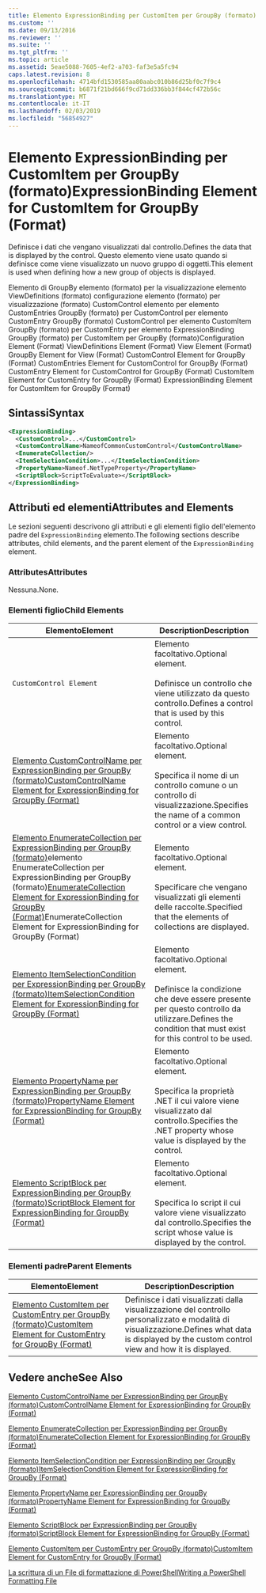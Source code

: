 ```yaml
---
title: Elemento ExpressionBinding per CustomItem per GroupBy (formato) | Microsoft Docs
ms.custom: ''
ms.date: 09/13/2016
ms.reviewer: ''
ms.suite: ''
ms.tgt_pltfrm: ''
ms.topic: article
ms.assetid: 5eae5088-7605-4ef2-a703-faf3e5a5fc94
caps.latest.revision: 8
ms.openlocfilehash: 4714bfd1530585aa80aabc010b86d25bf0c7f9c4
ms.sourcegitcommit: b6871f21bd666f9cd71dd336bb3f844cf472b56c
ms.translationtype: MT
ms.contentlocale: it-IT
ms.lasthandoff: 02/03/2019
ms.locfileid: "56854927"
---
```

# <a name="expressionbinding-element-for-customitem-for-groupby-format"></a><span data-ttu-id="f0e86-102">Elemento ExpressionBinding per CustomItem per GroupBy (formato)</span><span class="sxs-lookup"><span data-stu-id="f0e86-102">ExpressionBinding Element for CustomItem for GroupBy (Format)</span></span>

<span data-ttu-id="f0e86-103">Definisce i dati che vengano visualizzati dal controllo.</span><span class="sxs-lookup"><span data-stu-id="f0e86-103">Defines the data that is displayed by the control.</span></span> <span data-ttu-id="f0e86-104">Questo elemento viene usato quando si definisce come viene visualizzato un nuovo gruppo di oggetti.</span><span class="sxs-lookup"><span data-stu-id="f0e86-104">This element is used when defining how a new group of objects is displayed.</span></span>

<span data-ttu-id="f0e86-105">Elemento di GroupBy elemento (formato) per la visualizzazione elemento ViewDefinitions (formato) configurazione elemento (formato) per visualizzazione (formato) CustomControl elemento per elemento CustomEntries GroupBy (formato) per CustomControl per elemento CustomEntry GroupBy (formato) CustomControl per elemento CustomItem GroupBy (formato) per CustomEntry per elemento ExpressionBinding GroupBy (formato) per CustomItem per GroupBy (formato)</span><span class="sxs-lookup"><span data-stu-id="f0e86-105">Configuration Element (Format) ViewDefinitions Element (Format) View Element (Format) GroupBy Element for View (Format) CustomControl Element for GroupBy (Format) CustomEntries Element for CustomControl for GroupBy (Format) CustomEntry Element for CustomControl for GroupBy (Format) CustomItem Element for CustomEntry for GroupBy (Format) ExpressionBinding Element for CustomItem for GroupBy (Format)</span></span>

## <a name="syntax"></a><span data-ttu-id="f0e86-106">Sintassi</span><span class="sxs-lookup"><span data-stu-id="f0e86-106">Syntax</span></span>

```xml
<ExpressionBinding>
  <CustomControl>...</CustomControl>
  <CustomControlName>NameofCommonCustomControl</CustomControlName>
  <EnumerateCollection/>
  <ItemSelectionCondition>...</ItemSelectionCondition>
  <PropertyName>Nameof.NetTypeProperty</PropertyName>
  <ScriptBlock>ScriptToEvaluate></ScriptBlock>
</ExpressionBinding>
```

## <a name="attributes-and-elements"></a><span data-ttu-id="f0e86-107">Attributi ed elementi</span><span class="sxs-lookup"><span data-stu-id="f0e86-107">Attributes and Elements</span></span>

<span data-ttu-id="f0e86-108">Le sezioni seguenti descrivono gli attributi e gli elementi figlio dell'elemento padre del `ExpressionBinding` elemento.</span><span class="sxs-lookup"><span data-stu-id="f0e86-108">The following sections describe attributes, child elements, and the parent element of the `ExpressionBinding` element.</span></span>

### <a name="attributes"></a><span data-ttu-id="f0e86-109">Attributes</span><span class="sxs-lookup"><span data-stu-id="f0e86-109">Attributes</span></span>

<span data-ttu-id="f0e86-110">Nessuna.</span><span class="sxs-lookup"><span data-stu-id="f0e86-110">None.</span></span>

### <a name="child-elements"></a><span data-ttu-id="f0e86-111">Elementi figlio</span><span class="sxs-lookup"><span data-stu-id="f0e86-111">Child Elements</span></span>

|<span data-ttu-id="f0e86-112">Elemento</span><span class="sxs-lookup"><span data-stu-id="f0e86-112">Element</span></span>|<span data-ttu-id="f0e86-113">Description</span><span class="sxs-lookup"><span data-stu-id="f0e86-113">Description</span></span>|
|-------------|-----------------|
|`CustomControl Element`|<span data-ttu-id="f0e86-114">Elemento facoltativo.</span><span class="sxs-lookup"><span data-stu-id="f0e86-114">Optional element.</span></span><br /><br /> <span data-ttu-id="f0e86-115">Definisce un controllo che viene utilizzato da questo controllo.</span><span class="sxs-lookup"><span data-stu-id="f0e86-115">Defines a control that is used by this control.</span></span>|
|[<span data-ttu-id="f0e86-116">Elemento CustomControlName per ExpressionBinding per GroupBy (formato)</span><span class="sxs-lookup"><span data-stu-id="f0e86-116">CustomControlName Element for ExpressionBinding for GroupBy (Format)</span></span>](./customcontrolname-element-for-expressionbinding-for-groupby-format.md)|<span data-ttu-id="f0e86-117">Elemento facoltativo.</span><span class="sxs-lookup"><span data-stu-id="f0e86-117">Optional element.</span></span><br /><br /> <span data-ttu-id="f0e86-118">Specifica il nome di un controllo comune o un controllo di visualizzazione.</span><span class="sxs-lookup"><span data-stu-id="f0e86-118">Specifies the name of a common control or a view control.</span></span>|
|<span data-ttu-id="f0e86-119">[Elemento EnumerateCollection per ExpressionBinding per GroupBy (formato)](./enumeratecollection-element-for-expressionbinding-for-groupby-format.md)elemento EnumerateCollection per ExpressionBinding per GroupBy (formato)</span><span class="sxs-lookup"><span data-stu-id="f0e86-119">[EnumerateCollection Element for ExpressionBinding for GroupBy (Format)](./enumeratecollection-element-for-expressionbinding-for-groupby-format.md)EnumerateCollection Element for ExpressionBinding for GroupBy (Format)</span></span>|<span data-ttu-id="f0e86-120">Elemento facoltativo.</span><span class="sxs-lookup"><span data-stu-id="f0e86-120">Optional element.</span></span><br /><br /> <span data-ttu-id="f0e86-121">Specificare che vengano visualizzati gli elementi delle raccolte.</span><span class="sxs-lookup"><span data-stu-id="f0e86-121">Specified that the elements of collections are displayed.</span></span>|
|[<span data-ttu-id="f0e86-122">Elemento ItemSelectionCondition per ExpressionBinding per GroupBy (formato)</span><span class="sxs-lookup"><span data-stu-id="f0e86-122">ItemSelectionCondition Element for ExpressionBinding for GroupBy (Format)</span></span>](./itemselectioncondition-element-for-expressionbinding-for-groupby-format.md)|<span data-ttu-id="f0e86-123">Elemento facoltativo.</span><span class="sxs-lookup"><span data-stu-id="f0e86-123">Optional element.</span></span><br /><br /> <span data-ttu-id="f0e86-124">Definisce la condizione che deve essere presente per questo controllo da utilizzare.</span><span class="sxs-lookup"><span data-stu-id="f0e86-124">Defines the condition that must exist for this control to be used.</span></span>|
|[<span data-ttu-id="f0e86-125">Elemento PropertyName per ExpressionBinding per GroupBy (formato)</span><span class="sxs-lookup"><span data-stu-id="f0e86-125">PropertyName Element for ExpressionBinding for GroupBy (Format)</span></span>](./propertyname-element-for-expressionbinding-for-groupby-format.md)|<span data-ttu-id="f0e86-126">Elemento facoltativo.</span><span class="sxs-lookup"><span data-stu-id="f0e86-126">Optional element.</span></span><br /><br /> <span data-ttu-id="f0e86-127">Specifica la proprietà .NET il cui valore viene visualizzato dal controllo.</span><span class="sxs-lookup"><span data-stu-id="f0e86-127">Specifies the .NET property whose value is displayed by the control.</span></span>|
|[<span data-ttu-id="f0e86-128">Elemento ScriptBlock per ExpressionBinding per GroupBy (formato)</span><span class="sxs-lookup"><span data-stu-id="f0e86-128">ScriptBlock Element for ExpressionBinding for GroupBy (Format)</span></span>](./scriptblock-element-for-expressionbinding-for-groupby-format.md)|<span data-ttu-id="f0e86-129">Elemento facoltativo.</span><span class="sxs-lookup"><span data-stu-id="f0e86-129">Optional element.</span></span><br /><br /> <span data-ttu-id="f0e86-130">Specifica lo script il cui valore viene visualizzato dal controllo.</span><span class="sxs-lookup"><span data-stu-id="f0e86-130">Specifies the script whose value is displayed by the control.</span></span>|

### <a name="parent-elements"></a><span data-ttu-id="f0e86-131">Elementi padre</span><span class="sxs-lookup"><span data-stu-id="f0e86-131">Parent Elements</span></span>

|<span data-ttu-id="f0e86-132">Elemento</span><span class="sxs-lookup"><span data-stu-id="f0e86-132">Element</span></span>|<span data-ttu-id="f0e86-133">Description</span><span class="sxs-lookup"><span data-stu-id="f0e86-133">Description</span></span>|
|-------------|-----------------|
|[<span data-ttu-id="f0e86-134">Elemento CustomItem per CustomEntry per GroupBy (formato)</span><span class="sxs-lookup"><span data-stu-id="f0e86-134">CustomItem Element for CustomEntry for GroupBy (Format)</span></span>](./customitem-element-for-customentry-for-groupby-format.md)|<span data-ttu-id="f0e86-135">Definisce i dati visualizzati dalla visualizzazione del controllo personalizzato e modalità di visualizzazione.</span><span class="sxs-lookup"><span data-stu-id="f0e86-135">Defines what data is displayed by the custom control view and how it is displayed.</span></span>|

## <a name="see-also"></a><span data-ttu-id="f0e86-136">Vedere anche</span><span class="sxs-lookup"><span data-stu-id="f0e86-136">See Also</span></span>

[<span data-ttu-id="f0e86-137">Elemento CustomControlName per ExpressionBinding per GroupBy (formato)</span><span class="sxs-lookup"><span data-stu-id="f0e86-137">CustomControlName Element for ExpressionBinding for GroupBy (Format)</span></span>](./customcontrolname-element-for-expressionbinding-for-groupby-format.md)

[<span data-ttu-id="f0e86-138">Elemento EnumerateCollection per ExpressionBinding per GroupBy (formato)</span><span class="sxs-lookup"><span data-stu-id="f0e86-138">EnumerateCollection Element for ExpressionBinding for GroupBy (Format)</span></span>](./enumeratecollection-element-for-expressionbinding-for-groupby-format.md)

[<span data-ttu-id="f0e86-139">Elemento ItemSelectionCondition per ExpressionBinding per GroupBy (formato)</span><span class="sxs-lookup"><span data-stu-id="f0e86-139">ItemSelectionCondition Element for ExpressionBinding for GroupBy (Format)</span></span>](./itemselectioncondition-element-for-expressionbinding-for-groupby-format.md)

[<span data-ttu-id="f0e86-140">Elemento PropertyName per ExpressionBinding per GroupBy (formato)</span><span class="sxs-lookup"><span data-stu-id="f0e86-140">PropertyName Element for ExpressionBinding for GroupBy (Format)</span></span>](./propertyname-element-for-expressionbinding-for-groupby-format.md)

[<span data-ttu-id="f0e86-141">Elemento ScriptBlock per ExpressionBinding per GroupBy (formato)</span><span class="sxs-lookup"><span data-stu-id="f0e86-141">ScriptBlock Element for ExpressionBinding for GroupBy (Format)</span></span>](./scriptblock-element-for-expressionbinding-for-groupby-format.md)

[<span data-ttu-id="f0e86-142">Elemento CustomItem per CustomEntry per GroupBy (formato)</span><span class="sxs-lookup"><span data-stu-id="f0e86-142">CustomItem Element for CustomEntry for GroupBy (Format)</span></span>](./customitem-element-for-customentry-for-groupby-format.md)

[<span data-ttu-id="f0e86-143">La scrittura di un File di formattazione di PowerShell</span><span class="sxs-lookup"><span data-stu-id="f0e86-143">Writing a PowerShell Formatting File</span></span>](./writing-a-powershell-formatting-file.md)
